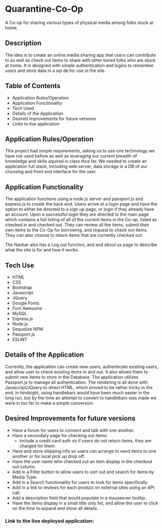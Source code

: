 # Quarantine-Co-Op
A Co-op for sharing various types of physical media among folks stuck at home. 

## Description
The idea is to create an online media sharing app that users can contribute to as well as check out items to share with other bored folks who are stuck at home. It is designed with simple authentication and logins to remember users and store data in a sql db for use in the site. 

## Table of Contents
* Application Rules/Operation
* Application Functionality
* Tech Used
* Details of the Application
* Desired Improvements for future versions
* Links to live application

## Application Rules/Operation
This project had simple requirements, asking us to use one technology we have not used before as well as leveraging our current breadth of knowledge and skills aquired in class thus far. We needed to create an application full stack, including web server, data storage in a DB of our choosing and front end interface for the user. 

## Application Functionality

The application functions using a node.js server and passport.js and express.js to create the back end. Users arrive at a login page and have the option to either be directed to a sign up page, or login if they already have an account. Upon a successful login they are directed to the main page which contains a full listing of all of the current items in the Co-op, listed as checked in and checked out. They can review all the items, submit their own items to the Co-Op for borrowing, and request to check out items. They can also choose to return items that are currently checked out. 

The Navbar also has a Log out function, and and about us page to describe what the site is for and how it works. 

## Tech Use

* HTML
* CSS
* Bootstrap
* Javascript
* JQuery
* Google Fonts
* Font Awesome
* MySQL
* Express.js
* Node.js
* Sequelize NPM
* Passport.js
* ESLINT

## Details of the Application
Currently, the application can create new users, authenticate existing users, and allow user to check existing items in and out. It also allows them to submit new items to store in the Database. The application utilizes Passport.js to manage all authentication. The rendering is all done with Javascript/JQuery to direct HTML, which proved to be rather tricky in the end. In hindsight, using handlebars would have been much easier in the long run, but by the time an attempt to convert to handlebars was made we were in too far to make a simple conversion. 

## Desired Improvements for future versions

* Have a forum for users to connect and talk with one another. 
* Have a secondary page for checking out items: 
    * include a credit card auth so if users do not return items, they are charged for them.
* Have and store shipping info so users can arrange to send items to one another or for local pick up drop off.
* Have the user name who checked out an item display in the checkout out column.
* Add in a Filter button to allow users to sort out and search for items by Media Type.
* Add in a Search functionality for users to look for items specifically.
* Add in a link to reviews for each product on external sites using an API call.
* Add a description field that would populate in a mouseover tooltip.
* Have the items display in a small title only list, and allow the user to click on the itme to expand and show all details. 

### Link to the live deployed application: 
